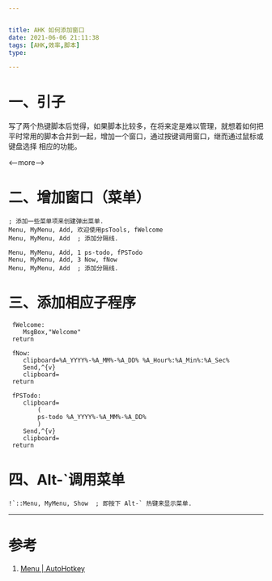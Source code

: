 ```yaml
---


title: AHK 如何添加窗口
date: 2021-06-06 21:11:38
tags: [AHK,效率,脚本]
type:

---
```



# 一、引子

写了两个热键脚本后觉得，如果脚本比较多，在将来定是难以管理，就想着如何把平时常用的脚本合并到一起，增加一个窗口，通过按键调用窗口，继而通过鼠标或键盘选择
相应的功能。

<--more-->


# 二、增加窗口（菜单）

```
; 添加一些菜单项来创建弹出菜单.
Menu, MyMenu, Add, 欢迎使用psTools, fWelcome
Menu, MyMenu, Add  ; 添加分隔线.

Menu, MyMenu, Add, 1 ps-todo, fPSTodo
Menu, MyMenu, Add, 3 Now, fNow
Menu, MyMenu, Add  ; 添加分隔线.
```


# 三、添加相应子程序

```ahk
 fWelcome:
 	MsgBox,"Welcome"
 return
 
 fNow:
 	clipboard=%A_YYYY%-%A_MM%-%A_DD% %A_Hour%:%A_Min%:%A_Sec%
 	Send,^{v}
 	clipboard=
 return
 
 fPSTodo:
 	clipboard=
 		(
 		ps-todo %A_YYYY%-%A_MM%-%A_DD%
 		)
 	Send,^{v}
 	clipboard=
 return
```


# 四、Alt-`调用菜单

```ahk
!`::Menu, MyMenu, Show  ; 即按下 Alt-` 热键来显示菜单.
```

---


# 参考

1. [Menu | AutoHotkey](https://wyagd001.github.io/zh-cn/docs/commands/Menu.htm#ExPopup)

